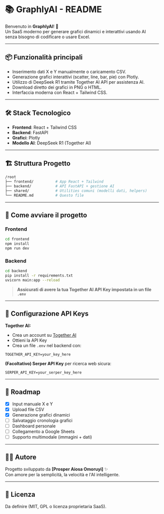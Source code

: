 # 📚 GraphlyAI - README

Benvenuto in **GraphlyAI**! 🚀  
Un SaaS moderno per generare grafici dinamici e interattivi usando AI senza bisogno di codificare o usare Excel.

---

## 📦 Funzionalità principali

- Inserimento dati X e Y manualmente o caricamento CSV.
- Generazione grafici interattivi (scatter, line, bar, pie) con Plotly.
- Utilizzo di DeepSeek R1 tramite Together AI API per assistenza AI.
- Download diretto dei grafici in PNG o HTML.
- Interfaccia moderna con React + Tailwind CSS.

---

## 🛠️ Stack Tecnologico

- **Frontend**: React + Tailwind CSS
- **Backend**: FastAPI
- **Grafici**: Plotly
- **Modello AI**: DeepSeek R1 (Together AI)

---

## 🏗️ Struttura Progetto

```bash
/root
├── frontend/          # App React + Tailwind
├── backend/           # API FastAPI + gestione AI
├── shared/            # Utilities comuni (modelli dati, helpers)
└── README.md          # Questo file
```

---

## 🚀 Come avviare il progetto

### Frontend

```bash
cd frontend
npm install
npm run dev
```

### Backend

```bash
cd backend
pip install -r requirements.txt
uvicorn main:app --reload
```

>  **Assicurati di avere la tua Together AI API Key impostata in un file `.env`**

---

## 🔑 Configurazione API Keys

**Together AI:**

- Crea un account su [Together AI](https://www.together.ai/)
- Ottieni la API Key
- Crea un file `.env` nel backend con:

```
TOGETHER_API_KEY=your_key_here
```

**(Facoltativo) Serper API Key** per ricerca web sicura:

```
SERPER_API_KEY=your_serper_key_here
```

---

## 🎯 Roadmap

- [x] Input manuale X e Y
- [x] Upload file CSV
- [x] Generazione grafici dinamici
- [ ] Salvataggio cronologia grafici
- [ ] Dashboard personale
- [ ] Collegamento a Google Sheets
- [ ] Supporto multimodale (immagini + dati)

---

## 👨‍💻 Autore

Progetto sviluppato da **[Prosper Aiosa Omoruyi]** ✨  
Con amore per la semplicità, la velocità e l'AI intelligente.

---

## 📜 Licenza

Da definire (MIT, GPL o licenza proprietaria SaaS).
